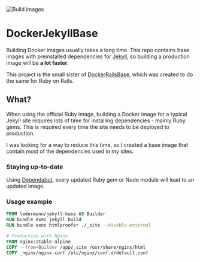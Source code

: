 ![Build images](https://github.com/ledermann/docker-jekyll-base/workflows/Build%20image/badge.svg)

# DockerJekyllBase

Building Docker images usually takes a long time. This repo contains base images with preinstalled dependencies for [Jekyll](https://jekyllrb.com/), so building a production image will be **a lot faster**.

This project is the small sister of [DockerRailsBase](https://github.com/ledermann/docker-rails-base), which was created to do the same for Ruby on Rails.


## What?

When using the official Ruby image, building a Docker image for a typical Jekyll site requires lots of time for installing dependencies - mainly Ruby gems. This is required every time the site needs to be deployed to production.

I was looking for a way to reduce this time, so I created a base image that contain most of the dependencies used in my sites.


### Staying up-to-date

Using [Dependabot](https://dependabot.com/), every updated Ruby gem or Node module will lead to an updated image.


### Usage example

```Dockerfile
FROM ledermann/jekyll-base AS Builder
RUN bundle exec jekyll build
RUN bundle exec htmlproofer ./_site --disable-external

# Production with Nginx
FROM nginx:stable-alpine
COPY --from=Builder /app/_site /usr/share/nginx/html
COPY _nginx/nginx.conf /etc/nginx/conf.d/default.conf
```
